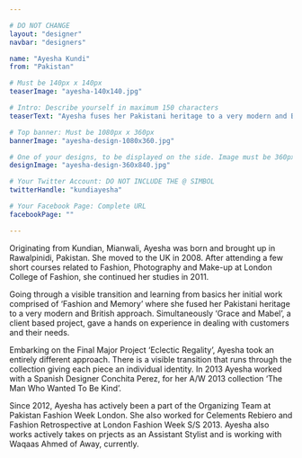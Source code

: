 ```yaml
---

# DO NOT CHANGE
layout: "designer"
navbar: "designers"

name: "Ayesha Kundi"
from: "Pakistan"

# Must be 140px x 140px
teaserImage: "ayesha-140x140.jpg"

# Intro: Describe yourself in maximum 150 characters
teaserText: "Ayesha fuses her Pakistani heritage to a very modern and British approach."

# Top banner: Must be 1080px x 360px
bannerImage: "ayesha-design-1080x360.jpg"

# One of your designs, to be displayed on the side. Image must be 360px x 840px
designImage: "ayesha-design-360x840.jpg"

# Your Twitter Account: DO NOT INCLUDE THE @ SIMBOL
twitterHandle: "kundiayesha"

# Your Facebook Page: Complete URL
facebookPage: ""

---
```


Originating from Kundian, Mianwali, Ayesha was born and brought up in Rawalpinidi, Pakistan. She moved to the UK in 2008. After attending a few short courses related to Fashion, Photography and Make-up at London College of Fashion, she continued her studies in 2011.

Going through a visible transition and learning from basics her initial work comprised of ‘Fashion and Memory’ where she fused her Pakistani heritage to a very modern and British approach. Simultaneously  ‘Grace and Mabel’, a client based project, gave a hands on experience in dealing with customers and their needs.

Embarking on the Final Major Project ‘Eclectic Regality’, Ayesha took an entirely different approach. There is a visible transition that runs through the collection giving each piece an individual identity. In 2013 Ayesha worked with a Spanish Designer Conchita Perez, for her A/W 2013 collection ‘The Man Who Wanted To Be Kind’.

Since 2012, Ayesha has actively been a part of the Organizing Team at Pakistan Fashion Week London. She also worked for Celements Rebiero and Fashion Retrospective at London Fashion Week S/S 2013.
Ayesha also works actively takes on prjects as an Assistant Stylist and is working with Waqaas Ahmed of Away, currently. 

<div data-configid="10256387/8072333" style="width: 525px; height: 186px;" class="issuuembed"></div><script type="text/javascript" src="//e.issuu.com/embed.js" async="true"></script>